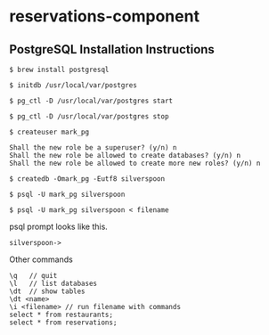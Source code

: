 # reservations-component

## PostgreSQL Installation Instructions


```
$ brew install postgresql
```


```
$ initdb /usr/local/var/postgres
```


```
$ pg_ctl -D /usr/local/var/postgres start
```


```
$ pg_ctl -D /usr/local/var/postgres stop
```

```
$ createuser mark_pg

Shall the new role be a superuser? (y/n) n
Shall the new role be allowed to create databases? (y/n) n
Shall the new role be allowed to create more new roles? (y/n) n
```


```
$ createdb -Omark_pg -Eutf8 silverspoon
```


```
$ psql -U mark_pg silverspoon
```

```
$ psql -U mark_pg silverspoon < filename
```


psql prompt looks like this.
```
silverspoon->
```

Other commands
```
\q   // quit
\l   // list databases
\dt  // show tables
\dt <name>
\i <filename> // run filename with commands
select * from restaurants;
select * from reservations;
```